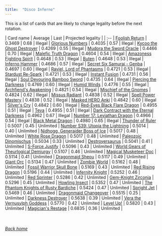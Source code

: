 ```yaml
---
title:  "Disco Inferno"
---
```


This is a list of cards that are likely to change legality before the next rotation.

| Card name | Average | Last | Projected legality |
| :-- |
[Foolish Return](https://db.ygoprodeck.com/card/?search=Foolish%20Return) | 0.3469 | 0.68 | Illegal |
[Glorious Numbers](https://db.ygoprodeck.com/card/?search=Glorious%20Numbers) | 0.4035 | 0.57 | Illegal |
[Kycoo the Ghost Destroyer](https://db.ygoprodeck.com/card/?search=Kycoo%20the%20Ghost%20Destroyer) | 0.4269 | 0.55 | Illegal |
[Mudora the Sword Oracle](https://db.ygoprodeck.com/card/?search=Mudora%20the%20Sword%20Oracle) | 0.4466 | 0.70 | Illegal |
[Malefic Truth Dragon](https://db.ygoprodeck.com/card/?search=Malefic%20Truth%20Dragon) | 0.4604 | 0.54 | Illegal |
[Amazoness Fighting Spirit](https://db.ygoprodeck.com/card/?search=Amazoness%20Fighting%20Spirit) | 0.4648 | 0.53 | Illegal |
[Buten](https://db.ygoprodeck.com/card/?search=Buten) | 0.4648 | 0.53 | Illegal |
[Inferno Hammer](https://db.ygoprodeck.com/card/?search=Inferno%20Hammer) | 0.4686 | 0.57 | Illegal |
[Secret Six Samurai - Genba](https://db.ygoprodeck.com/card/?search=Secret%20Six%20Samurai%20-%20Genba) | 0.4697 | 0.60 | Illegal |
[Raviel, Lord of Phantasms](https://db.ygoprodeck.com/card/?search=Raviel,%20Lord%20of%20Phantasms) | 0.4721 | 0.53 | Illegal |
[Stardust Re-Spark](https://db.ygoprodeck.com/card/?search=Stardust%20Re-Spark) | 0.4721 | 0.53 | Illegal |
[Instant Fusion](https://db.ygoprodeck.com/card/?search=Instant%20Fusion) | 0.4731 | 0.56 | Illegal |
[Soul Devouring Bamboo Sword](https://db.ygoprodeck.com/card/?search=Soul%20Devouring%20Bamboo%20Sword) | 0.4735 | 0.64 | Illegal |
[Piercing the Darkness](https://db.ygoprodeck.com/card/?search=Piercing%20the%20Darkness) | 0.4769 | 0.60 | Illegal |
[Humid Winds](https://db.ygoprodeck.com/card/?search=Humid%20Winds) | 0.4776 | 0.55 | Illegal |
[Archfiend's Awakening](https://db.ygoprodeck.com/card/?search=Archfiend's%20Awakening) | 0.4821 | 0.54 | Illegal |
[Mischief of the Gnomes](https://db.ygoprodeck.com/card/?search=Mischief%20of%20the%20Gnomes) | 0.4824 | 0.62 | Illegal |
[Missus Radiant](https://db.ygoprodeck.com/card/?search=Missus%20Radiant) | 0.4838 | 0.52 | Illegal |
[Spell Power Mastery](https://db.ygoprodeck.com/card/?search=Spell%20Power%20Mastery) | 0.4838 | 0.52 | Illegal |
[Masked HERO Anki](https://db.ygoprodeck.com/card/?search=Masked%20HERO%20Anki) | 0.4842 | 0.60 | Illegal |
[Silver's Cry](https://db.ygoprodeck.com/card/?search=Silver's%20Cry) | 0.4842 | 0.60 | Illegal |
[Red-Eyes Black Flare Dragon](https://db.ygoprodeck.com/card/?search=Red-Eyes%20Black%20Flare%20Dragon) | 0.4955 | 0.51 | Illegal |
[Teva](https://db.ygoprodeck.com/card/?search=Teva) | 0.4955 | 0.51 | Illegal |
[Dark Contract with the Eternal Darkness](https://db.ygoprodeck.com/card/?search=Dark%20Contract%20with%20the%20Eternal%20Darkness) | 0.4962 | 0.67 | Illegal |
[Number 17: Leviathan Dragon](https://db.ygoprodeck.com/card/?search=Number%2017:%20Leviathan%20Dragon) | 0.4966 | 0.54 | Illegal |
[Black Metal Dragon](https://db.ygoprodeck.com/card/?search=Black%20Metal%20Dragon) | 0.4980 | 0.65 | Illegal |
[Thunder of Ruler](https://db.ygoprodeck.com/card/?search=Thunder%20of%20Ruler) | 0.5007 | 0.45 | Unlimited |
[Number S39: Utopia the Lightning](https://db.ygoprodeck.com/card/?search=Number%20S39:%20Utopia%20the%20Lightning) | 0.5014 | 0.40 | Unlimited |
[Nidhogg, Generaider Boss of Ice](https://db.ygoprodeck.com/card/?search=Nidhogg,%20Generaider%20Boss%20of%20Ice) | 0.5017 | 0.48 | Unlimited |
[White Rose Dragon](https://db.ygoprodeck.com/card/?search=White%20Rose%20Dragon) | 0.5017 | 0.48 | Unlimited |
[Paleozoic Dinomischus](https://db.ygoprodeck.com/card/?search=Paleozoic%20Dinomischus) | 0.5034 | 0.33 | Unlimited |
[Destroyersaurus](https://db.ygoprodeck.com/card/?search=Destroyersaurus) | 0.5041 | 0.41 | Unlimited |
[S-Force Justify](https://db.ygoprodeck.com/card/?search=S-Force%20Justify) | 0.5096 | 0.43 | Unlimited |
[World Gears of Theurlogical Demiurgy](https://db.ygoprodeck.com/card/?search=World%20Gears%20of%20Theurlogical%20Demiurgy) | 0.5107 | 0.46 | Unlimited |
[Magical Musketeer Doc](https://db.ygoprodeck.com/card/?search=Magical%20Musketeer%20Doc) | 0.5114 | 0.41 | Unlimited |
[Dragonmaid Sheou](https://db.ygoprodeck.com/card/?search=Dragonmaid%20Sheou) | 0.5117 | 0.49 | Unlimited |
[Giant Orc](https://db.ygoprodeck.com/card/?search=Giant%20Orc) | 0.5134 | 0.47 | Unlimited |
[Zombie World](https://db.ygoprodeck.com/card/?search=Zombie%20World) | 0.5162 | 0.48 | Unlimited |
[Fossil Warrior Skull Bone](https://db.ygoprodeck.com/card/?search=Fossil%20Warrior%20Skull%20Bone) | 0.5169 | 0.43 | Unlimited |
[Red Rising Dragon](https://db.ygoprodeck.com/card/?search=Red%20Rising%20Dragon) | 0.5196 | 0.44 | Unlimited |
[Infernity Knight](https://db.ygoprodeck.com/card/?search=Infernity%20Knight) | 0.5252 | 0.46 | Unlimited |
[Red Sprinter](https://db.ygoprodeck.com/card/?search=Red%20Sprinter) | 0.5286 | 0.42 | Unlimited |
[Gem-Knight Zirconia](https://db.ygoprodeck.com/card/?search=Gem-Knight%20Zirconia) | 0.5296 | 0.45 | Unlimited |
[Howling Insect](https://db.ygoprodeck.com/card/?search=Howling%20Insect) | 0.5352 | 0.47 | Unlimited |
[The Phantom Knights of Rusty Bardiche](https://db.ygoprodeck.com/card/?search=The%20Phantom%20Knights%20of%20Rusty%20Bardiche) | 0.5424 | 0.47 | Unlimited |
[Spright Jet](https://db.ygoprodeck.com/card/?search=Spright%20Jet) | 0.5469 | 0.46 | Unlimited |
[Dragonmaid Changeover](https://db.ygoprodeck.com/card/?search=Dragonmaid%20Changeover) | 0.5515 | 0.25 | Unlimited |
[Darkness Destroyer](https://db.ygoprodeck.com/card/?search=Darkness%20Destroyer) | 0.5638 | 0.39 | Unlimited |
[Vera the Vernusylph Goddess](https://db.ygoprodeck.com/card/?search=Vera%20the%20Vernusylph%20Goddess) | 0.5770 | 0.42 | Unlimited |
[Level Up!](https://db.ygoprodeck.com/card/?search=Level%20Up!) | 0.5820 | 0.43 | Unlimited |
[Magician's Restage](https://db.ygoprodeck.com/card/?search=Magician's%20Restage) | 0.6835 | 0.36 | Unlimited |

<br>

###### [Back home](index)